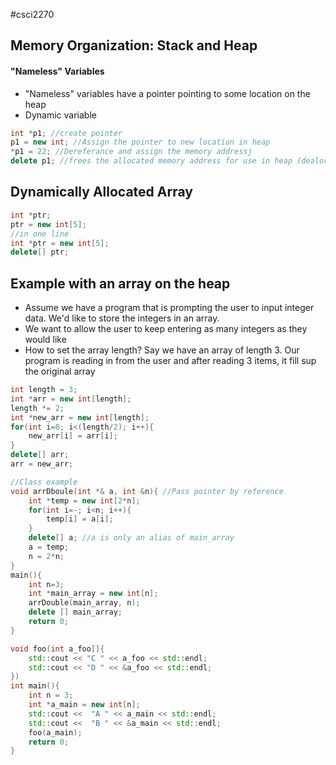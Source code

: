 #csci2270 
## Memory Organization: Stack and Heap
#### "Nameless" Variables 
- "Nameless" variables have a pointer pointing to some location on the heap 
- Dynamic variable
```cpp
int *p1; //create pointer 
p1 = new int; //Assign the pointer to new location in heap
*p1 = 22; //Dereferance and assign the memory addressj
delete p1; //frees the allocated memory address for use in heap (dealocate)
```
## Dynamically Allocated Array
```cpp
int *ptr;
ptr = new int[5];
//in one line
int *ptr = new int[5];
delete[] ptr;
```
## Example with an array on the heap
- Assume we have a program that is prompting the user to input integer data. We'd like to store the integers in an array. 
- We want to allow the user to keep entering as many integers as they would like
- How to set the array length?
Say we have an array of length 3. Our program is reading in from the user and after reading 3 items, it fill sup the original array
```cpp
int length = 3;
int *arr = new int[length];
length *= 2;
int *new_arr = new int[length];
for(int i=0; i<(length/2); i++){
	new_arr[i] = arr[i];
}
delete[] arr;
arr = new_arr;
```
```cpp
//Class example
void arrDboule(int *& a, int &n){ //Pass pointer by reference 
	int *temp = new int[2*n];
	for(int i=-; i<n; i++){
		temp[i] = a[i];
	}
	delete[] a; //a is only an alias of main_array
	a = temp;
	n = 2*n;
}
main(){
	int n=3;
	int *main_array = new int[n];
	arrDouble(main_array, n);
	delete [] main_array;
	return 0;
}
```
```cpp
void foo(int a_foo[]{
	std::cout << "C " << a_foo << std::endl;
	std::cout << "D " << &a_foo << std::endl;
})
int main(){
	int n = 3;
	int *a_main = new int[n];
	std::cout <<  "A " << a_main << std::endl;
	std::cout <<  "B " << &a_main << std::endl;
	foo(a_main);
	return 0;
}
```
